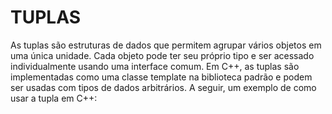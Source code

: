 
# TUPLAS

As tuplas são estruturas de dados que permitem agrupar vários
objetos em uma única unidade. Cada objeto pode ter seu próprio
tipo e ser acessado individualmente usando uma interface comum.
Em C++, as tuplas são implementadas como uma classe template na
biblioteca padrão e podem ser usadas com tipos de dados
arbitrários. A seguir, um exemplo de como usar a tupla em C++:
